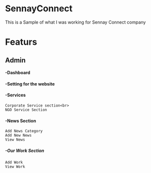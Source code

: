 # SennayConnect
This is a Sample of what I was working for Sennay Connect company
# Featurs
## Admin
#### -Dashboard
#### -Setting for the website
#### -Services
    Corporate Service section<br>
    NGO Service Section
#### -News Section
    Add News Category
    Add New News
    View News
##### -Our Work Section
    Add Work
    View Work
